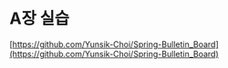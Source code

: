 # A장 실습

[https://github.com/Yunsik-Choi/Spring-Bulletin_Board](https://github.com/Yunsik-Choi/Spring-Bulletin_Board)